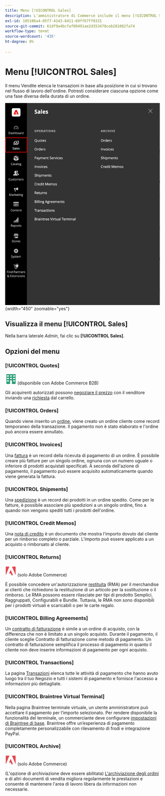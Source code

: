 ```yaml
---
title: Menu [!UICONTROL Sales]
description: L'amministratore di Commerce include il menu [!UICONTROL Sales], che fornisce l'accesso agli strumenti per l'utilizzo degli ordini in base alla posizione all'interno del flusso di lavoro.
exl-id: 105106a4-85f7-4143-8411-69ff67ff9331
source-git-commit: 61df9a4bcfaf09491ae2d353478ceb281082fa74
workflow-type: tm+mt
source-wordcount: '435'
ht-degree: 0%

---
```


# Menu [!UICONTROL Sales]

Il menu Vendite elenca le transazioni in base alla posizione in cui si trovano nel flusso di lavoro dell&#39;ordine. Potresti considerare ciascuna opzione come una fase diversa della durata di un ordine.

![Menu Vendite](./assets/admin-menu-sales.png){width="450" zoomable="yes"}

## Visualizza il menu [!UICONTROL Sales]

Nella barra laterale _Admin_, fai clic su **[!UICONTROL Sales]**.

## Opzioni del menu

### [!UICONTROL Quotes]

![Adobe Commerce B2B](../assets/b2b.svg) (disponibile con Adobe Commerce B2B)

Gli acquirenti autorizzati possono [negoziare il prezzo](../b2b/quotes.md) con il venditore inviando una [richiesta](../b2b/quote-request.md) dal carrello.

### [!UICONTROL Orders]

Quando viene inserito un [ordine](orders.md), viene creato un ordine cliente come record temporaneo della transazione. Il pagamento non è stato elaborato e l&#39;ordine può ancora essere annullato.

### [!UICONTROL Invoices]

Una [fattura](invoices.md) è un record della ricevuta di pagamento di un ordine. È possibile creare più fatture per un singolo ordine, ognuna con un numero uguale o inferiore di prodotti acquistati specificati. A seconda dell&#39;azione di pagamento, il pagamento può essere acquisito automaticamente quando viene generata la fattura.

### [!UICONTROL Shipments]

Una [spedizione](shipments.md) è un record dei prodotti in un ordine spedito. Come per le fatture, è possibile associare più spedizioni a un singolo ordine, fino a quando non vengono spediti tutti i prodotti dell&#39;ordine.

### [!UICONTROL Credit Memos]

Una [nota di credito](credit-memos.md) è un documento che mostra l&#39;importo dovuto dal cliente per un rimborso completo o parziale. L’importo può essere applicato a un acquisto o rimborsato al cliente.

### [!UICONTROL Returns]

![Adobe Commerce](../assets/adobe-logo.svg) (solo Adobe Commerce)

È possibile concedere un&#39;autorizzazione [restituita](returns.md) (RMA) per il merchandise ai clienti che richiedono la restituzione di un articolo per la sostituzione o il rimborso. Le RMA possono essere rilasciate per tipi di prodotto Semplici, Raggruppati, Configurabili e Bundle. Tuttavia, le RMA non sono disponibili per i prodotti virtuali e scaricabili o per le carte regalo.

### [!UICONTROL Billing Agreements]

Un [contratto di fatturazione](paypal-billing-agreements.md) è simile a un ordine di acquisto, con la differenza che non è limitato a un singolo acquisto. Durante il pagamento, il cliente sceglie Contratto di fatturazione come metodo di pagamento. Un contratto di fatturazione semplifica il processo di pagamento in quanto il cliente non deve inserire informazioni di pagamento per ogni acquisto.

### [!UICONTROL Transactions]

La pagina [Transazioni](transactions.md) elenca tutte le attività di pagamento che hanno avuto luogo tra il tuo Negozio e tutti i sistemi di pagamento e fornisce l&#39;accesso a informazioni più dettagliate.

### [!UICONTROL Braintree Virtual Terminal]

Nella pagina Braintree terminale virtuale, un utente amministratore può accettare il pagamento per l’importo selezionato. Per rendere disponibile la funzionalità del terminale, un commerciante deve configurare [impostazioni di Braintree di base](braintree.md). Braintree offre un’esperienza di pagamento completamente personalizzabile con rilevamento di frodi e integrazione PayPal.

### [!UICONTROL Archive]

![Adobe Commerce](../assets/adobe-logo.svg) (solo Adobe Commerce)

(L&#39;opzione di archiviazione deve essere abilitata) [L&#39;archiviazione degli ordini](order-archive.md) e di altri documenti di vendita migliora regolarmente le prestazioni e consente di mantenere l&#39;area di lavoro libera da informazioni non necessarie.
